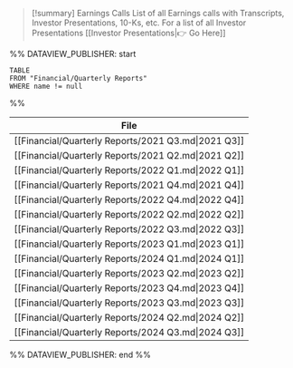 
>[!summary] Earnings Calls
>List of all Earnings calls with Transcripts, Investor Presentations, 10-Ks, etc. 
>For a list of all Investor Presentations [[Investor Presentations|👉 Go Here]]

%% DATAVIEW_PUBLISHER: start
```
TABLE
FROM "Financial/Quarterly Reports"
WHERE name != null
```
%%

| File                                                |
| --------------------------------------------------- |
| [[Financial/Quarterly Reports/2021 Q3.md\|2021 Q3]] |
| [[Financial/Quarterly Reports/2021 Q2.md\|2021 Q2]] |
| [[Financial/Quarterly Reports/2022 Q1.md\|2022 Q1]] |
| [[Financial/Quarterly Reports/2021 Q4.md\|2021 Q4]] |
| [[Financial/Quarterly Reports/2022 Q4.md\|2022 Q4]] |
| [[Financial/Quarterly Reports/2022 Q2.md\|2022 Q2]] |
| [[Financial/Quarterly Reports/2022 Q3.md\|2022 Q3]] |
| [[Financial/Quarterly Reports/2023 Q1.md\|2023 Q1]] |
| [[Financial/Quarterly Reports/2024 Q1.md\|2024 Q1]] |
| [[Financial/Quarterly Reports/2023 Q2.md\|2023 Q2]] |
| [[Financial/Quarterly Reports/2023 Q4.md\|2023 Q4]] |
| [[Financial/Quarterly Reports/2023 Q3.md\|2023 Q3]] |
| [[Financial/Quarterly Reports/2024 Q2.md\|2024 Q2]] |
| [[Financial/Quarterly Reports/2024 Q3.md\|2024 Q3]] |

%% DATAVIEW_PUBLISHER: end %%

